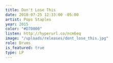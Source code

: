 ```yaml
---
title: Don't Lose This
date: 2018-07-25 12:33:00 -05:00
artist: Pops Staples
year: 2015
color: "#D70000"
listen: http://hyperurl.co/ncm6eq
image: "/uploads/releases/dont_lose_this.jpg"
role: Drums
is_featured: true
type: LP
---
```


